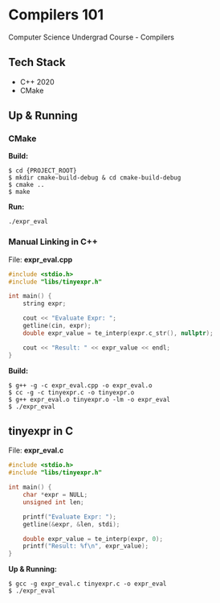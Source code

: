 # Compilers 101
Computer Science Undergrad Course - Compilers


## Tech Stack
- C++ 2020
- CMake


## Up & Running 

### CMake

**Build:**
```
$ cd {PROJECT_ROOT} 
$ mkdir cmake-build-debug & cd cmake-build-debug
$ cmake ..
$ make
```

**Run:**
```$xslt
./expr_eval
```


### Manual Linking in C++

File: **expr_eval.cpp**
````c++
#include <stdio.h>
#include "libs/tinyexpr.h"

int main() {
    string expr;

    cout << "Evaluate Expr: ";
    getline(cin, expr);
    double expr_value = te_interp(expr.c_str(), nullptr);

    cout << "Result: " << expr_value << endl;
}
````

**Build:** 
```
$ g++ -g -c expr_eval.cpp -o expr_eval.o
$ cc -g -c tinyexpr.c -o tinyexpr.o
$ g++ expr_eval.o tinyexpr.o -lm -o expr_eval
$ ./expr_eval
```


## tinyexpr in C

File: **expr_eval.c**
```c
#include <stdio.h>
#include "libs/tinyexpr.h"

int main() {
    char *expr = NULL;
    unsigned int len;

    printf("Evaluate Expr: ");
    getline(&expr, &len, stdi);

    double expr_value = te_interp(expr, 0);
    printf("Result: %f\n", expr_value);
}
```

**Up & Running:** 
```
$ gcc -g expr_eval.c tinyexpr.c -o expr_eval
$ ./expr_eval
```
